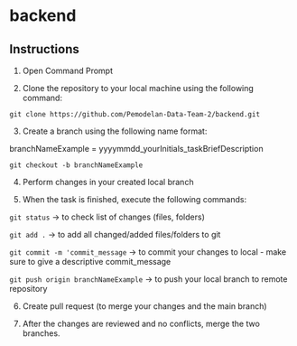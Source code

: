 # backend

## Instructions
1. Open Command Prompt

2. Clone the repository to your local machine using the following command:

`git clone https://github.com/Pemodelan-Data-Team-2/backend.git`

3. Create a branch using the following name format: 

branchNameExample = yyyymmdd_yourInitials_taskBriefDescription

`git checkout -b branchNameExample`

4. Perform changes in your created local branch

5. When the task is finished, execute the following commands:

`git status` -> to check list of changes (files, folders)

`git add .` -> to add all changed/added files/folders to git

`git commit -m 'commit_message` -> to commit your changes to local - make sure to give a descriptive commit_message

`git push origin branchNameExample` -> to push your local branch to remote repository

6. Create pull request (to merge your changes and the main branch)

7. After the changes are reviewed and no conflicts, merge the two branches.